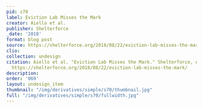 ```yaml
---
pid: s70
label: Eviction Lab Misses the Mark
creator: Aiello et al.
publisher: Shelterforce
_date: '2018'
format: blog post
source: https://shelterforce.org/2018/08/22/eviction-lab-misses-the-mark/
clio:
collection: undesign
citation: Aiello et al. "Eviction Lab Misses the Mark." Shelterforce, August 22, 2018,
  https://shelterforce.org/2018/08/22/eviction-lab-misses-the-mark/
description:
order: '069'
layout: undesign_item
thumbnail: "/img/derivatives/simple/s70/thumbnail.jpg"
full: "/img/derivatives/simple/s70/fullwidth.jpg"
---
```

